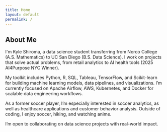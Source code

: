 ```yaml
---
title: Home
layout: default
permalink: /
---
```

<h2>About Me</h2>
<p>
  I'm Kyle Shiroma, a data science student transferring from Norco College (A.S. Mathematics) 
  to UC San Diego (B.S. Data Science). I work on projects that solve actual problems, from retail analytics to AI health tools 
  (2025 AI4Purpose NYC Winner).
</p>
<p>
  My toolkit includes Python, R, SQL, Tableau, TensorFlow, and Scikit-learn for building machine learning models, 
  data pipelines, and visualizations. I’m currently focused on Apache Airflow, AWS, Kubernetes, and Docker 
  for scalable data engineering workflows.
</p>
<p>
  As a former soccer player, I’m especially interested in soccer analytics, as well as healthcare applications 
  and customer behavior analysis. Outside of coding, I enjoy soccer, hiking, and watching anime.
</p>
<p>
  I’m open to collaborating on data science projects with real-world impact.
</p>
